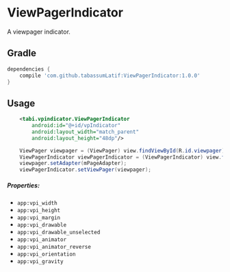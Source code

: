# ViewPagerIndicator
A viewpager indicator.




Gradle
------------
```groovy
dependencies {
    compile 'com.github.tabassumLatif:ViewPagerIndicator:1.0.0'
}
```

Usage
--------
```xml
	<tabi.vpindicator.ViewPagerIndicator
		android:id="@+id/vpIndicator"
        android:layout_width="match_parent"
        android:layout_height="48dp"/>
```
```java
    ViewPager viewpager = (ViewPager) view.findViewById(R.id.viewpager);
    ViewPagerIndicator viewPagerIndicator = (ViewPagerIndicator) view.findViewById(R.id.vpIndicator);
    viewpager.setAdapter(mPageAdapter);
    viewPagerIndicator.setViewPager(viewpager);
```

##### Properties:

* `app:vpi_width`
* `app:vpi_height`
* `app:vpi_margin`
* `app:vpi_drawable`
* `app:vpi_drawable_unselected`
* `app:vpi_animator`
* `app:vpi_animator_reverse`
* `app:vpi_orientation`
* `app:vpi_gravity`
